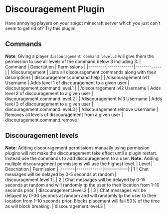 # Discouragement Plugin
Have annoying players on your spigot minecraft server which you just can't seem to get rid of? Try this plugin!

## Commands
**Note**: Giving a player `discouragement.command.level.3` will give them the permission to use all levels of the command below 3 including 3.
| Command | Description | Permissions |
|---------|-------------|-------------|
| /discouragement | Lists all discouragement commands along with their descriptions | discouragement.command.help |
| /discouragement lvl1 Username | Adds level 1 of discouragement to a given user | discouragement.command.level.1 |
| /discouragement lvl2 Username | Adds level 2 of discouragement to a given user | discouragement.command.level.2 |
| /discouragement lvl3 Username | Adds level 3 of discouragement to a given user | discouragement.command.level.3 |
| /discouragement remove Username | Removes all levels of discouragement from a given user | discouragement.command.remove |

## Discouragement levels
**Note:** Adding discouragement permissions manually using permission plugins will not make the discouragement take effect until a plugin restart. Instead use the commands to add discouragement to a user.
**Note:** Adding multiple discouragement permissions will use the highest level.
| Level | Description | Permission |
|-------|-------------|------------|
| 1 | Chat messages will be delayed by 0-5 seconds at random | discouragement.level.1 |
| 2 | Chat messages will be delayed by 0-15 seconds at random and will randomly tp the user to their location from 1-10 seconds prior. | discouragement.level.2 |
| 3 | Chat messages will be delayed by 0-30 seconds at random and will randomly tp the user to their location from 1-10 seconds prior. Blocks placement will fail 50% of the time as will block breaking. | discouragement.level.3 |
